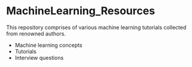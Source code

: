# MachineLearning_Resources
This repository comprises of various machine learning tutorials collected from renowned authors.
- Machine learning concepts
- Tutorials
- Interview questions
